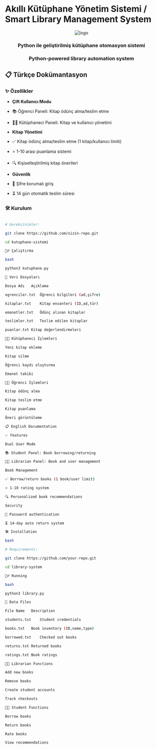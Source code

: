# Akıllı Kütüphane Yönetim Sistemi / Smart Library Management System

<div align="center">

<img src="https://img.icons8.com/color/96/000000/library.png" alt="logo"/>

<h3>Python ile geliştirilmiş kütüphane otomasyon sistemi</h3>

<h3>Python-powered library automation system</h3>

</div>

## 📋 Türkçe Dokümantasyon

### ✨ Özellikler

- ****Çift Kullanıcı Modu****

- 📚 Öğrenci Paneli: Kitap ödünç alma/teslim etme

- 👨‍💼 Kütüphaneci Paneli: Kitap ve kullanıcı yönetimi

- ****Kitap Yönetimi****

- ✅ Kitap ödünç alma/teslim etme (1 kitap/kullanıcı limiti)

- ⭐ 1-10 arası puanlama sistemi

- 🔍 Kişiselleştirilmiş kitap önerileri

- ****Güvenlik****

- 🔐 Şifre korumalı giriş

- ⏳ 14 gün otomatik teslim süresi

### 🛠️ Kurulum

```bash

# Gereksinimler:

git clone https://github.com/sizin-repo.git

cd kutuphane-sistemi

🏃‍♂️ Çalıştırma

bash

python3 kutuphane.py

📂 Veri Dosyaları

Dosya Adı	Açıklama

ogrenciler.txt	Öğrenci bilgileri (ad,şifre)

kitaplar.txt	Kitap envanteri (ID,ad,tür)

emanetler.txt	Ödünç alınan kitaplar

teslimler.txt	Teslim edilen kitaplar

puanlar.txt	Kitap değerlendirmeleri

👨‍💼 Kütüphaneci İşlemleri

Yeni kitap ekleme

Kitap silme

Öğrenci kaydı oluşturma

Emanet takibi

👨‍🎓 Öğrenci İşlemleri

Kitap ödünç alma

Kitap teslim etme

Kitap puanlama

Öneri görüntüleme

📋 English Documentation

✨ Features

Dual User Mode

📚 Student Panel: Book borrowing/returning

👨‍💼 Librarian Panel: Book and user management

Book Management

✅ Borrow/return books (1 book/user limit)

⭐ 1-10 rating system

🔍 Personalized book recommendations

Security

🔐 Password authentication

⏳ 14-day auto return system

🛠️ Installation

bash

# Requirements:

git clone https://github.com/your-repo.git

cd library-system

🏃‍♂️ Running

bash

python3 library.py

📂 Data Files

File Name	Description

students.txt	Student credentials

books.txt	Book inventory (ID,name,type)

borrowed.txt	Checked out books

returns.txt	Returned books

ratings.txt	Book ratings

👨‍💼 Librarian Functions

Add new books

Remove books

Create student accounts

Track checkouts

👨‍🎓 Student Functions

Borrow books

Return books

Rate books

View recommendations

